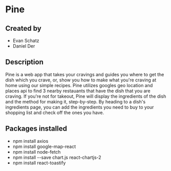 # Pine

## Created by
- Evan Schatz
- Daniel Der 

## Description
Pine is a web app that takes your cravings and guides you where to get the dish which you crave, or, show you how to make what you're craving at home using our simple recipes. Pine utilizes googles geo location and places api to find 3 nearby restauants that have the dish that you are craving. If you're not for takeout, Pine will display the ingredients of the dish and the method for making it, step-by-step. By heading to a dish's ingredients page, you can add the ingredients you need to buy to your shopping list and check off the ones you have.

## Packages installed
- npm install axios
- npm install google-map-react
- npm install node-fetch
- npm install --save chart.js react-chartjs-2
- npm install react-toastify
